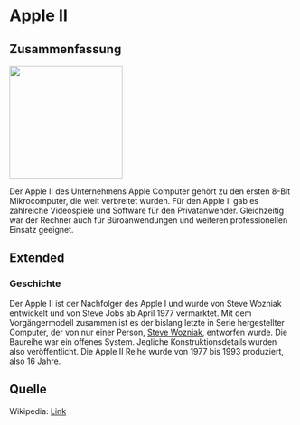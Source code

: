 # Apple II

## Zusammenfassung
<img src="https://upload.wikimedia.org/wikipedia/commons/7/74/Apple_II-IMG_7067c.jpg" width="200">

Der Apple II des Unternehmens Apple Computer gehört zu den ersten 8-Bit Mikrocomputer, die weit verbreitet wurden.
Für den Apple II gab es zahlreiche Videospiele und Software für den Privatanwender. Gleichzeitig  war der Rechner
auch für Büroanwendungen und weiteren professionellen Einsatz geeignet.
## Extended

### Geschichte
Der Apple II ist der Nachfolger des Apple I und wurde von Steve Wozniak entwickelt und von Steve Jobs ab April 1977 vermarktet.
Mit dem Vorgängermodell zusammen ist es der
bislang letzte in Serie hergestellter Computer, der von nur einer Person, [Steve Wozniak](https://de.wikipedia.org/wiki/Steve_Wozniak), entworfen wurde.
Die Baureihe war ein offenes System. Jegliche Konstruktionsdetails wurden also veröffentlicht.
Die Apple II Reihe wurde von 1977 bis 1993 produziert, also 16 Jahre.


## Quelle
Wikipedia: [Link](https://de.wikipedia.org/wiki/Apple_II)
